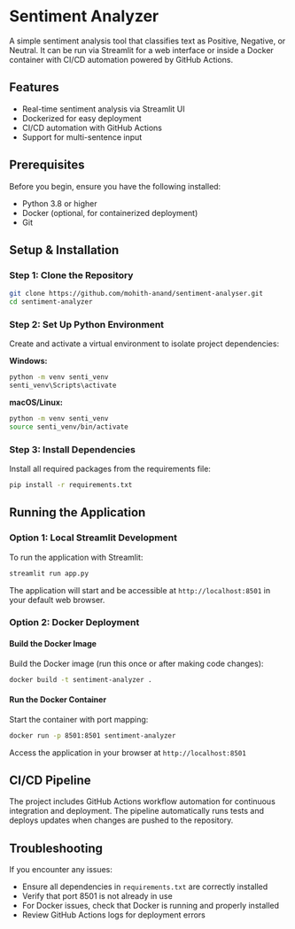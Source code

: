 # Sentiment Analyzer

A simple sentiment analysis tool that classifies text as Positive, Negative, or Neutral. It can be run via Streamlit for a web interface or inside a Docker container with CI/CD automation powered by GitHub Actions.

## Features

- Real-time sentiment analysis via Streamlit UI
- Dockerized for easy deployment
- CI/CD automation with GitHub Actions
- Support for multi-sentence input

## Prerequisites

Before you begin, ensure you have the following installed:
- Python 3.8 or higher
- Docker (optional, for containerized deployment)
- Git

## Setup & Installation

### Step 1: Clone the Repository

```bash
git clone https://github.com/mohith-anand/sentiment-analyser.git
cd sentiment-analyzer
```

### Step 2: Set Up Python Environment

Create and activate a virtual environment to isolate project dependencies:

**Windows:**
```bash
python -m venv senti_venv
senti_venv\Scripts\activate
```

**macOS/Linux:**
```bash
python -m venv senti_venv
source senti_venv/bin/activate
```

### Step 3: Install Dependencies

Install all required packages from the requirements file:

```bash
pip install -r requirements.txt
```

## Running the Application

### Option 1: Local Streamlit Development

To run the application with Streamlit:

```bash
streamlit run app.py
```

The application will start and be accessible at `http://localhost:8501` in your default web browser.

### Option 2: Docker Deployment

#### Build the Docker Image

Build the Docker image (run this once or after making code changes):

```bash
docker build -t sentiment-analyzer .
```

#### Run the Docker Container

Start the container with port mapping:

```bash
docker run -p 8501:8501 sentiment-analyzer
```

Access the application in your browser at `http://localhost:8501`

## CI/CD Pipeline

The project includes GitHub Actions workflow automation for continuous integration and deployment. The pipeline automatically runs tests and deploys updates when changes are pushed to the repository.

## Troubleshooting

If you encounter any issues:
- Ensure all dependencies in `requirements.txt` are correctly installed
- Verify that port 8501 is not already in use
- For Docker issues, check that Docker is running and properly installed
- Review GitHub Actions logs for deployment errors

